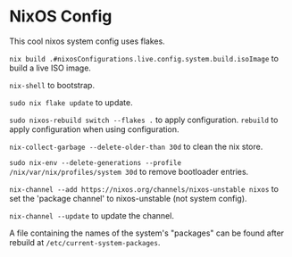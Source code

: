 # NixOS Config
This cool nixos system config uses flakes.

`nix build .#nixosConfigurations.live.config.system.build.isoImage` to
build a live ISO image.

`nix-shell` to bootstrap.

`sudo nix flake update` to update.

`sudo nixos-rebuild switch --flakes .` to apply configuration.
`rebuild` to apply configuration when using configuration.

`nix-collect-garbage --delete-older-than 30d` to clean the nix store.

`sudo nix-env --delete-generations --profile /nix/var/nix/profiles/system 30d`
to remove bootloader entries.

`nix-channel --add https://nixos.org/channels/nixos-unstable nixos` to
set the 'package channel' to nixos-unstable (not system config).

`nix-channel --update` to update the channel.

A file containing the names of the system's "packages" can be found after
rebuild at `/etc/current-system-packages`.

